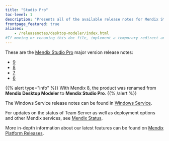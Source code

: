 ```yaml
---
title: "Studio Pro"
toc-level: 1
description: "Presents all of the available release notes for Mendix Studio Pro."
frontpage_featured: true
aliases:
    - /releasenotes/desktop-modeler/index.html
#If moving or renaming this doc file, implement a temporary redirect and let the respective team know they should update the URL in the product. See Mapping to Products for more details.
---
```


These are the [Mendix Studio Pro](/refguide/index) major version release notes:

* [9](9)
* [8](8)
* [7](7)
* [6](6)

{{% alert type="info" %}}
With Mendix 8, the product was renamed from **Mendix Desktop Modeler** to **Mendix Studio Pro**.
{{% /alert %}}

The Windows Service release notes can be found in [Windows Service](windows-service).

For updates on the status of Team Server as well as deployment options and other Mendix services, see [Mendix Status](https://status.mendix.com/).

More in-depth information about our latest features can be found on [Mendix Platform Releases](https://www.mendix.com/releases/).

